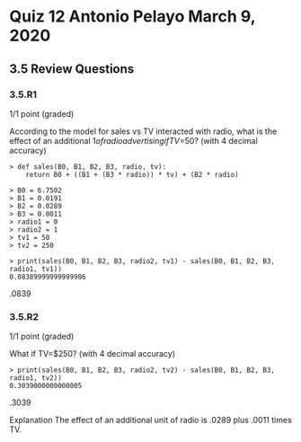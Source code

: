 # Quiz 12 Antonio Pelayo March 9, 2020
## 3.5 Review Questions
### 3.5.R1
1/1 point (graded)

According to the model for sales vs TV interacted with radio, what is the effect 
of an additional $1 of radio advertising if TV=$50? (with 4 decimal accuracy)
```
> def sales(B0, B1, B2, B3, radio, tv):
    return B0 + ((B1 + (B3 * radio)) * tv) + (B2 * radio)

> B0 = 6.7502
> B1 = 0.0191
> B2 = 0.0289
> B3 = 0.0011
> radio1 = 0
> radio2 = 1
> tv1 = 50
> tv2 = 250

> print(sales(B0, B1, B2, B3, radio2, tv1) - sales(B0, B1, B2, B3, radio1, tv1))
0.08389999999999986
```
.0839


### 3.5.R2
1/1 point (graded)

What if TV=$250? (with 4 decimal accuracy)
```
> print(sales(B0, B1, B2, B3, radio2, tv2) - sales(B0, B1, B2, B3, radio1, tv2))
0.3039000000000005
```  
.3039
 
Explanation
The effect of an additional unit of radio is .0289 plus .0011 times TV.
